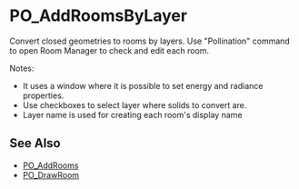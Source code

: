 # PO_AddRoomsByLayer

Convert closed geometries to rooms by layers. Use &quot;Pollination&quot; command to open Room Manager to check and edit each room.

Notes:
- It uses a window where it is possible to set energy and radiance properties.
- Use checkboxes to select layer where solids to convert are.
- Layer name is used for creating each room&apos;s display name

## See Also

* [PO_AddRooms](./po_addrooms.md)
* [PO_DrawRoom](./po_drawroom.md)

